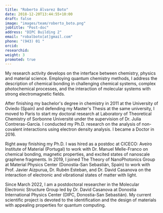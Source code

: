 ```yaml
---
title: "Roberto Álvarez Boto"
date: 2018-12-20T13:44:55+10:00
draft: false
image: "images/team/roberto_boto.png"
jobtitle: "Post-doc"
address: "DIPC Building 2"
email: "robalboto[at]gmail.com"
phone: "(943) 01 "
orcid: 
researchid: 
weight: 3
promoted: true
---
```


My research activity develops on the interface between chemistry, physics and material science. Employing quantum chemistry methods, I address the description of chemical bonding in challenging chemical systems, complex photochemical processes, and the interaction of molecular systems with strong electromagnetic fields.

After finishing my bachelor's degree in chemistry in 2011 at the University of Oviedo (Spain) and defending my Master's Thesis at the same university, I moved to Paris to start my doctoral research at Laboratory of Theoretical Chemistry of Sorbonne Université under the supervision of Dr. Julia Contreras-García. I conducted my Ph.D. research on the analysis of non-covalent interactions using electron density analysis. I became a Doctor in 2016. 

Right away finishing my Ph.D. I was hired as a postdoc at CICECO: Aveiro Institute of Material (Portugal) to work with Dr. Manuel Melle-Franco on chemical bonding, magnetic properties, and excited states of nanoscale graphene fragments. In 2019, I joined The Theory of NanoPhotonics Group at Material Physics Center (Donostia-San Sebastián, Spain) to work with Prof. Javier Aizpurua, Dr. Rubén Esteban, and Dr. David Casanova on the interaction of electronic and vibrational states of matter with light.

Since March 2022, I am a postdoctoral researcher in the Molecular Electronic Structure Group led by Dr. David Casanova at Donostia International Physics Center (DIPC, Donostia-San Sebastián). My current scientific project is devoted to the identification and the design of materials with appealing properties for quantum computing.